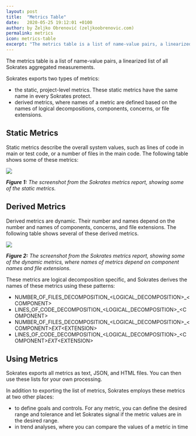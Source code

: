 ```yaml
---
layout: post
title:  "Metrics Table"
date:   2020-05-25 19:12:01 +0100
author: by Željko Obrenović (zeljkoobrenovic.com)
permalink: metrics
icon: metrics-table
excerpt: "The metrics table is a list of name-value pairs, a linearized list of all Sokrates aggregated measurements. Sokrates employs the metrics table to define goals and controls and in trend analyses."
---
```

The metrics table is a list of name-value pairs, a linearized list of all Sokrates aggregated measurements.

Sokrates exports two types of metrics:
 - the static, project-level metrics. These static metrics have the same name in every Sokrates protect.
 - derived metrics, where names of a metric are defined based on the names of logical decompositions, components, concerns, or file extensions.

## Static Metrics

Static metrics describe the overall system values, such as lines of code in main or test code, or a number of files in the main code. The following table shows some of these metrics:

![](assets/images/sokrates/metrics-table.png)

***Figure 1:** The screenshot from the Sokrates metrics report, showing some of the static metrics.*


## Derived Metrics

Derived metrics are dynamic. Their number and names depend on the number and names of components, concerns, and file extensions. The following table shows several of these derived metrics.

![](assets/images/sokrates/metrics-table-derived.png)

***Figure 2:** The screenshot from the Sokrates metrics report, showing some of the dynamic metrics, where names of metrics depend on component names and file extensions.*

These metrics are logical decomposition specific, and Sokrates derives the names of these metrics using these patterns:

* NUMBER_OF_FILES_DECOMPOSITION_&lt;LOGICAL_DECOMPOSITION&gt;_&lt;COMPONENT&gt;
* LINES_OF_CODE_DECOMPOSITION_&lt;LOGICAL_DECOMPOSITION&gt;_&lt;COMPONENT&gt;
* NUMBER_OF_FILES_DECOMPOSITION_&lt;LOGICAL_DECOMPOSITION&gt;_&lt;COMPONENT&gt;_EXT_&lt;EXTENSION&gt;
* LINES_OF_CODE_DECOMPOSITION_&lt;LOGICAL_DECOMPOSITION&gt;_&lt;COMPONENT&gt;_EXT_&lt;EXTENSION&gt;


## Using Metrics

Sokrates exports all metrics as text, JSON, and HTML files. You can then use these lists for your own processing.

In addition to exporting the list of metrics, Sokrates employs these metrics at two other places:
* to define goals and controls. For any metric, you can define the desired range and tolerance and let Sokrates signal if the metric values are in the desired range.
* in trend analyses, where you can compare the values of a metric in time

